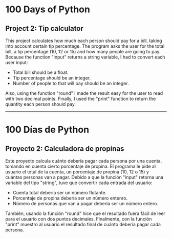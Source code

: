 # 100 Days of Python
## Project 2: Tip calculator

This project calculates how much each person should pay for a bill, taking into account certain tip percentage.
The program asks the user for the total bill, a tip percentage (10, 12 or 15) and how many people are going to pay.
Because the function "input" returns a string variable, I had to convert each user input:
* Total bill should be a float.
* Tip percentage should be an integer.
* Number of people to that will pay should be an integer.

Also, using the function "round" I made the result easy for the user to read with two decimal points.
Finally, I used the "print" function to return the quantity each person should pay.

----------------------------------------------------------------------------------------------------------------------------------------

# 100 Días de Python
## Proyecto 2: Calculadora de propinas

Este proyecto calcula cuánto debería pagar cada persona por una cuenta, tomando en cuenta cierto porcentaje de propina.
El programa le pide al usuario el total de la cuenta, un porcentaje de propina (10, 12 o 15) y cuántas personas van a pagar.
Debido a que la función "input" retorna una variable del tipo "string", tuve que convertir cada entrada del usuario:
* Cuenta total debería ser un número flotante.
* Porcentaje de propina debería ser un número entenro.
* Número de personas que van a pagar debería ser un número entero.

También, usando la función "round" hice que el resultado fuera fácil de leer para el usuario con dos puntos decimales.
Finalmente, con la función "print" muestro al usuario el resultado final de cuánto debería pagar cada persona.
